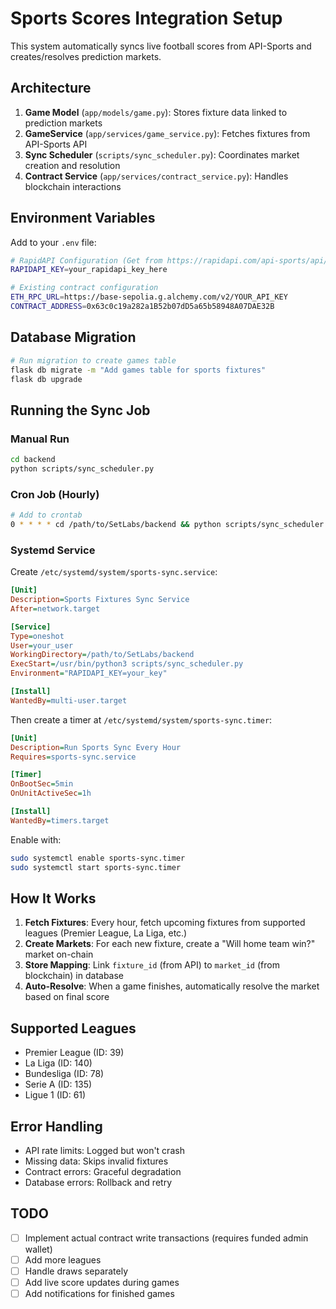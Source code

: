 # Sports Scores Integration Setup

This system automatically syncs live football scores from API-Sports and creates/resolves prediction markets.

## Architecture

1. **Game Model** (`app/models/game.py`): Stores fixture data linked to prediction markets
2. **GameService** (`app/services/game_service.py`): Fetches fixtures from API-Sports API
3. **Sync Scheduler** (`scripts/sync_scheduler.py`): Coordinates market creation and resolution
4. **Contract Service** (`app/services/contract_service.py`): Handles blockchain interactions

## Environment Variables

Add to your `.env` file:

```bash
# RapidAPI Configuration (Get from https://rapidapi.com/api-sports/api/api-football)
RAPIDAPI_KEY=your_rapidapi_key_here

# Existing contract configuration
ETH_RPC_URL=https://base-sepolia.g.alchemy.com/v2/YOUR_API_KEY
CONTRACT_ADDRESS=0x63c0c19a282a1B52b07dD5a65b58948A07DAE32B
```

## Database Migration

```bash
# Run migration to create games table
flask db migrate -m "Add games table for sports fixtures"
flask db upgrade
```

## Running the Sync Job

### Manual Run
```bash
cd backend
python scripts/sync_scheduler.py
```

### Cron Job (Hourly)
```bash
# Add to crontab
0 * * * * cd /path/to/SetLabs/backend && python scripts/sync_scheduler.py >> /var/log/sync_sports.log 2>&1
```

### Systemd Service
Create `/etc/systemd/system/sports-sync.service`:

```ini
[Unit]
Description=Sports Fixtures Sync Service
After=network.target

[Service]
Type=oneshot
User=your_user
WorkingDirectory=/path/to/SetLabs/backend
ExecStart=/usr/bin/python3 scripts/sync_scheduler.py
Environment="RAPIDAPI_KEY=your_key"

[Install]
WantedBy=multi-user.target
```

Then create a timer at `/etc/systemd/system/sports-sync.timer`:

```ini
[Unit]
Description=Run Sports Sync Every Hour
Requires=sports-sync.service

[Timer]
OnBootSec=5min
OnUnitActiveSec=1h

[Install]
WantedBy=timers.target
```

Enable with:
```bash
sudo systemctl enable sports-sync.timer
sudo systemctl start sports-sync.timer
```

## How It Works

1. **Fetch Fixtures**: Every hour, fetch upcoming fixtures from supported leagues (Premier League, La Liga, etc.)
2. **Create Markets**: For each new fixture, create a "Will home team win?" market on-chain
3. **Store Mapping**: Link `fixture_id` (from API) to `market_id` (from blockchain) in database
4. **Auto-Resolve**: When a game finishes, automatically resolve the market based on final score

## Supported Leagues

- Premier League (ID: 39)
- La Liga (ID: 140)
- Bundesliga (ID: 78)
- Serie A (ID: 135)
- Ligue 1 (ID: 61)

## Error Handling

- API rate limits: Logged but won't crash
- Missing data: Skips invalid fixtures
- Contract errors: Graceful degradation
- Database errors: Rollback and retry

## TODO

- [ ] Implement actual contract write transactions (requires funded admin wallet)
- [ ] Add more leagues
- [ ] Handle draws separately
- [ ] Add live score updates during games
- [ ] Add notifications for finished games
